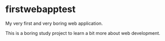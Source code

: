 # firstwebapptest
My very first and very boring web application.

This is a boring study project to learn a bit more about web development.
